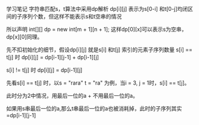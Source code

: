学习笔记
字符串匹配s，t算法中采用dp解析
dp[i][j] 表示为s[0-i] 和t[0-j]均闭区间的子序列个数，但这样不能表示s和t空串的情况

所以声明 int[][] dp = new int[m + 1][n + 1]; 这样dp[0][x]可以表示s为空串，dp[x][0]同理。

先不扣初始化的细节，假设dp[i][j] 就是s[i] 和t[j] 索引的元素子序列数量
s[i] == t[j] 时 dp[i][j] = dp[i-1][j-1] + dp[i-1][j]

s[i] != t[j] 时 dp[i][j] = dp[i-1][j]

先看s[i] == t[j] 时，以s = "rara" t = "ra" 为例，当i = 3, j = 1时，s[i] == t[j]。

此时分为2中情况，用最后一位的a + 不用最后一位的a。

如果用s串最后一位的a,那么t串最后一位的a也被消耗掉，此时的子序列其实=dp[i-1][j-1]
